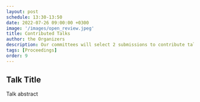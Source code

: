 ```yaml
---
layout: post
schedule: 13:30-13:50
date: 2022-07-26 09:00:00 +0300
image: '/images/open_review.jpeg'
title: Contributed Talks
author: the Organizers
description: Our committees will select 2 submissions to contribute talks on ML and Materials (each speaker will get 10 minutes talking time)
tags: [Proceedings]
order: 9
---
```


## Talk Title
Talk abstract
